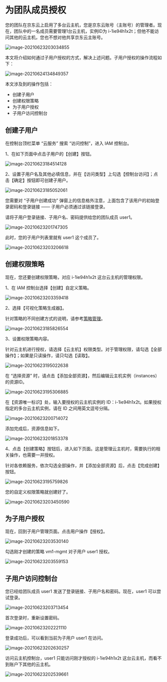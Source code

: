 # 为团队成员授权

您的团队在京东云上启用了多台云主机，您是京东云账号（主账号）的管理者。现在，团队中的一名成员需要管理1台云主机，实例ID为 i-1ie94h1x2t；但他不能访问其他的云主机，您也不想对他共享京东云主账号。

![image-20210623203034855](../../../../image/IAM/Getting-Started/image-20210623203034855.png)

本文将介绍如何通过子用户授权的方式，解决上述问题。子用户授权的操作流程如下：

![image-20210624134849357](../../../../image/IAM/Getting-Started/image-20210624134849357.png)

本文涉及到的操作包括：

- 创建子用户
- 创建权限策略
- 为子用户授权
- 子用户访问控制台

## 创建子用户

在控制台顶栏菜单 “云服务” 搜索 “访问控制”，进入 IAM 控制台。

1、在如下页面中点击子用户的【创建】按钮。

![image-20210623184514128](../../../../image/IAM/Getting-Started/image-20210623184514128.png)

2、设置子用户名及其他必填信息，并在【访问类型】上勾选【控制台访问】；点击【确定】按钮即可创建子用户。

![image-20210623185052061](../../../../image/IAM/Getting-Started/image-20210623185052061.png)

您需要对 “子用户创建成功” 弹窗上的信息格外注意，上面包含了该用户的初始登录密码和登录链接 —— 子用户必须通过该链接登录。

请将子用户登录链接、子用户名、密码提供给您的团队成员 user1。

![image-20210623201747305](../../../../image/IAM/Getting-Started/image-20210623201747305.png)

此时，您的子用户列表里就有 user1 这个成员了。

![image-20210623203206618](../../../../image/IAM/Getting-Started/image-20210623203206618.png)

## 创建权限策略

现在，您还要创建权限策略，对应 i-1ie94h1x2t 这台云主机的管理权限。

1、在 IAM 控制台选择【创建】自定义策略。

![image-20210623203359418](../../../../image/IAM/Getting-Started/image-20210623203359418.png)

2、选择【可视化策略生成器】。

针对策略的不同创建方式的说明，请参考[策略管理](../../../../documentation/Management/IAM/Operation-manual/Policy-management/policy-overview.md)。

![image-20210623185826554](../../../../image/IAM/Getting-Started/image-20210623185826554.png)

3、设置权限策略内容。

针对云主机进行授权，请选择【云主机】权限类型。对于管理权限，请勾选【全部操作】；如果是只读操作，请只勾选【读取】。

![image-20210623195022638](../../../../image/IAM/Getting-Started/image-20210623195022638.png)

在 “选择资源” 时，请点击【添加全部资源】，然后编辑云主机实例（instances）的资源ID。

![image-20210623195306885](../../../../image/IAM/Getting-Started/image-20210623195306885.png)

在【资源唯一标识】处，输入要授权的云主机实例的 ID：i-1ie94h1x2t。如果授权指定的多台云主机实例，请在 ID 之间用英文逗号分隔。

![image-20210623200714072](../../../../image/IAM/Getting-Started/image-20210623200714072.png)

添加完成后，资源信息如下。

![image-20210623201853378](../../../../image/IAM/Getting-Started/image-20210623201853378.png)

4、点击【创建策略】按钮后，进入如下页面。这是管理云主机时，需要执行的相关操作，也需要一并授权。

针对各依赖服务，依次勾选全部操作，并【添加全部资源】后，点击【完成创建】按钮。

![image-20210623195759826](../../../../image/IAM/Getting-Started/image-20210623195759826.png)

您的自定义权限策略就创建好了。

![image-20210623203450590](../../../../image/IAM/Getting-Started/image-20210623203450590.png)

## 为子用户授权

现在，回到子用户管理页面。点击用户操作【授权】。

![image-20210623203530140](../../../../image/IAM/Getting-Started/image-20210623203530140.png)

勾选刚才创建的策略 vm1-mgmt 对子用户 user1 授权。

![image-20210623203559153](../../../../image/IAM/Getting-Started/image-20210623203559153.png)

## 子用户访问控制台

您已经给团队成员 user1 发送了登录链接、子用户名和密码。现在，user1 可以尝试登录。

![image-20210623203713454](../../../../image/IAM/Getting-Started/image-20210623203713454.png)

首次登录时，重新设置密码。

![image-20210623202221110](../../../../image/IAM/Getting-Started/image-20210623202221110.png)

登录成功后，可以看到当前为子用户 user1 在访问。

![image-20210623202630257](../../../../image/IAM/Getting-Started/image-20210623202630257.png)

访问云主机控制台，user1 只能访问刚才授权的 i-1ie94h1x2t 这台云主机，而看不到账户下其他的云主机。

![image-20210623202539661](../../../../image/IAM/Getting-Started/image-20210623202539661.png)
